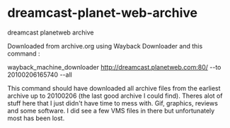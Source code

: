 # dreamcast-planet-web-archive
dreamcast planetweb archive

Downloaded from archive.org using Wayback Downloader and this command :

wayback_machine_downloader http://dreamcast.planetweb.com:80/ --to 20100206165740 --all

This command should have downloaded all archive files from the earliest archive up to 20100206 (the last good archive I could find). Theres alot of stuff here that I just didn't have time to mess with. Gif, graphics, reviews and some software. I did see a few VMS files in there but unfortunately most has been lost. 
